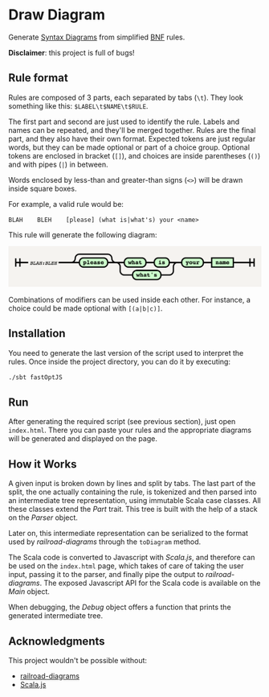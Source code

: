 # Draw Diagram

Generate [Syntax Diagrams](https://en.wikipedia.org/wiki/Syntax_diagram) from simplified [BNF](https://en.wikipedia.org/wiki/Backus%E2%80%93Naur_Form) rules.

**Disclaimer**: this project is full of bugs!


## Rule format

Rules are composed of 3 parts, each separated by tabs (`\t`). They look something like this: `$LABEL\t$NAME\t$RULE`.

The first part and second are just used to identify the rule. Labels and names can be repeated, and they'll be merged together. Rules are the final part, and they also have their own format. Expected tokens are just regular words, but they can be made optional or part of a choice group. Optional tokens are enclosed in bracket (`[]`), and choices are inside parentheses (`()`) and with pipes (`|`) in between.

Words enclosed by less-than and greater-than signs (`<>`) will be drawn inside square boxes.

For example, a valid rule would be:

```
BLAH	BLEH	[please] (what is|what's) your <name>
```

This rule will generate the following diagram:

![Example's Syntax Diagram](docs/example.png)

Combinations of modifiers can be used inside each other. For instance, a choice could be made optional with `[(a|b|c)]`.


## Installation

You need to generate the last version of the script used to interpret the rules. Once inside the project directory, you can do it by executing:

```bash
./sbt fastOptJS
```


## Run

After generating the required script (see previous section), just open `index.html`. There you can paste your rules and the appropriate diagrams will be generated and displayed on the page.


## How it Works

A given input is broken down by lines and split by tabs. The last part of the split, the one actually containing the rule, is tokenized and then parsed into an intermediate tree representation, using immutable Scala case classes. All these classes extend the *Part* trait. This tree is built with the help of a stack on the *Parser* object.

Later on, this intermediate representation can be serialized to the format used by *railroad-diagrams* through the `toDiagram` method.

The Scala code is converted to Javascript with *Scala.js*, and therefore can be used on the `index.html` page, which takes of care of taking the user input, passing it to the parser, and finally pipe the output to *railroad-diagrams*. The exposed Javascript API for the Scala code is available on the *Main* object.

When debugging, the *Debug* object offers a function that prints the generated intermediate tree.


## Acknowledgments

This project wouldn't be possible without:

  * [railroad-diagrams](https://github.com/tabatkins/railroad-diagrams)
  * [Scala.js](https://www.scala-js.org/)
